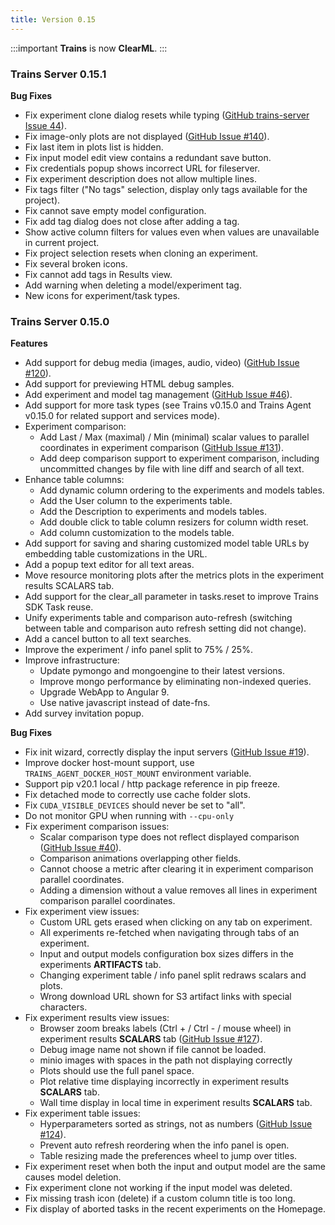 ```yaml
---
title: Version 0.15
---
```


:::important 
**Trains** is now **ClearML**.
:::

### Trains Server 0.15.1

**Bug Fixes**

* Fix experiment clone dialog resets while typing ([GitHub trains-server Issue 44](https://github.com/clearml/clearml-server/issues/44)).
* Fix image-only plots are not displayed ([GitHub Issue #140](https://github.com/clearml/clearml/issues/140)).
* Fix last item in plots list is hidden.
* Fix input model edit view contains a redundant save button.
* Fix credentials popup shows incorrect URL for fileserver.
* Fix experiment description does not allow multiple lines.
* Fix tags filter ("No tags" selection, display only tags available for the project).
* Fix cannot save empty model configuration.
* Fix add tag dialog does not close after adding a tag.
* Show active column filters for values even when values are unavailable in current project.
* Fix project selection resets when cloning an experiment.
* Fix several broken icons.
* Fix cannot add tags in Results view.
* Add warning when deleting a model/experiment tag.
* New icons for experiment/task types.

### Trains Server 0.15.0

**Features**

* Add support for debug media (images, audio, video) ([GitHub Issue #120](https://github.com/clearml/clearml/issues/120)).
* Add support for previewing HTML debug samples.
* Add experiment and model tag management ([GitHub Issue #46](https://github.com/clearml/clearml/issues/46)).
* Add support for more task types (see Trains v0.15.0 and Trains Agent v0.15.0 for related support and services mode).
* Experiment comparison:   
    * Add Last / Max (maximal) / Min (minimal) scalar values to parallel coordinates in experiment comparison  ([GitHub Issue #131](https://github.com/clearml/clearml/issues/131)).
    * Add deep comparison support to experiment comparison, including uncommitted changes by file with line diff and search of all text.
* Enhance table columns:
    * Add dynamic column ordering to the experiments and models tables.
    * Add the User column to the experiments table.
    * Add the Description to experiments and models tables.
    * Add double click to table column resizers for column width reset.
    * Add column customization to the models table.
* Add support for saving and sharing customized model table URLs by embedding table customizations in the URL.
* Add a popup text editor for all text areas.
* Move resource monitoring plots after the metrics plots in the experiment results SCALARS tab.
* Add support for the clear_all parameter in tasks.reset to improve Trains SDK Task reuse.
* Unify experiments table and comparison auto-refresh (switching between table and comparison auto refresh setting did not change).
* Add a cancel button to all text searches.
* Improve the experiment / info panel split to 75% / 25%.
* Improve infrastructure:
    * Update pymongo and mongoengine to their latest versions.
    * Improve mongo performance by eliminating non-indexed queries.
    * Upgrade WebApp to Angular 9.
    * Use native javascript instead of date-fns.
* Add survey invitation popup.

**Bug Fixes**

* Fix init wizard, correctly display the input servers ([GitHub Issue #19](https://github.com/clearml/clearml-agent/issues/19)).
* Improve docker host-mount support, use `TRAINS_AGENT_DOCKER_HOST_MOUNT` environment variable.
* Support pip v20.1 local / http package reference in pip freeze.
* Fix detached mode to correctly use cache folder slots.
* Fix `CUDA_VISIBLE_DEVICES` should never be set to "all".
* Do not monitor GPU when running with `--cpu-only`
* Fix experiment comparison issues:
    * Scalar comparison type does not reflect displayed comparison ([GitHub Issue #40](https://github.com/clearml/clearml/issues/40)).
    * Comparison animations overlapping other fields.
    * Cannot choose a metric after clearing it in experiment comparison parallel coordinates.
    * Adding a dimension without a value removes all lines in experiment comparison parallel coordinates.
* Fix experiment view issues:
    * Custom URL gets erased when clicking on any tab on experiment.
    * All experiments re-fetched when navigating through tabs of an experiment.
    * Input and output models configuration box sizes differs in the experiments **ARTIFACTS** tab.
    * Changing experiment table / info panel split redraws scalars and plots.
    * Wrong download URL shown for S3 artifact links with special characters.
* Fix experiment results view issues:
    * Browser zoom breaks labels (Ctrl + / Ctrl - / mouse wheel) in experiment results **SCALARS** tab ([GitHub Issue #127](https://github.com/clearml/clearml/issues/127)).
    * Debug image name not shown if file cannot be loaded.
    * minio images with spaces in the path not displaying correctly
    * Plots should use the full panel space.
    * Plot relative time displaying incorrectly in experiment results **SCALARS** tab.
    * Wall time display in local time in experiment results **SCALARS** tab.
* Fix experiment table issues:
    * Hyperparameters sorted as strings, not as numbers ([GitHub Issue #124](https://github.com/clearml/clearml/issues/124)).
    * Prevent auto refresh reordering when the info panel is open.
    * Table resizing made the preferences wheel to jump over titles.
* Fix experiment reset when both the input and output model are the same causes model deletion.
* Fix experiment clone not working if the input model was deleted.
* Fix missing trash icon (delete) if a custom column title is too long.
* Fix display of aborted tasks in the recent experiments on the Homepage.

